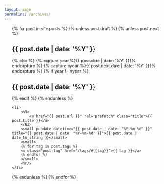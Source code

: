 ```yaml
---
layout: page
permalink: /archives/
---
```


<ul class="preview-posts">
{% for post in site.posts %}
    {% unless post.draft %}
        {% unless post.next %}
<h2>{{ post.date | date: '%Y' }}</h2>
        {% else %}
          {% capture year %}{{ post.date | date: '%Y' }}{% endcapture %}
          {% capture nyear %}{{ post.next.date | date: '%Y' }}{% endcapture %}
          {% if year != nyear %}
<h2>{{ post.date | date: '%Y' }}</h2>
          {% endif %}
        {% endunless %}

    <li>
        <h3>
            <a href="{{ post.url }}" rel="prefetch" class="title">{{ post.title }}</a>
        </h3>
        <small pubdate datetime="{{ post.date | date: "%Y-%m-%d" }}" title="{{ post.date | date: "%Y-%m-%d" }}">{{ post.date | date_to_string }}</small>
        <small>
        {% for tag in post.tags %}
        <a class="post-tag" href="/tags/#{{tag}}">{{ tag }}</a>
        {% endfor %}
        </small>
        <hr/>
    </li>
  {% endunless %}
{% endfor %}
</ul>

